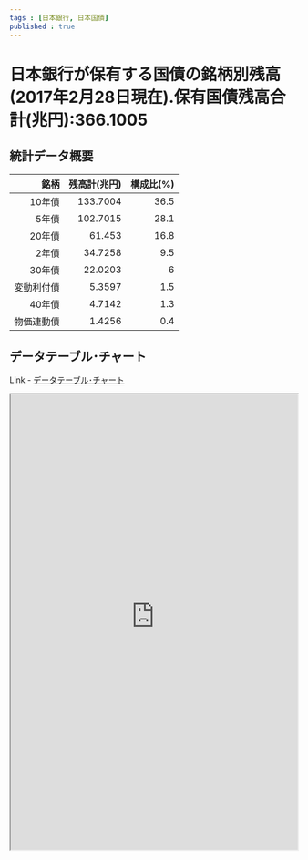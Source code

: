 ```yaml
--- 
tags : [日本銀行, 日本国債] 
published : true
---
```

# 日本銀行が保有する国債の銘柄別残高(2017年2月28日現在).保有国債残高合計(兆円):366.1005
## 統計データ概要

|       銘柄| 残高計(兆円)| 構成比(%)|
|----------:|------------:|---------:|
|     10年債|     133.7004|      36.5|
|      5年債|     102.7015|      28.1|
|     20年債|       61.453|      16.8|
|      2年債|      34.7258|       9.5|
|     30年債|      22.0203|         6|
| 変動利付債|       5.3597|       1.5|
|     40年債|       4.7142|       1.3|
| 物価連動債|       1.4256|       0.4|

	
## データテーブル･チャート
Link - [データテーブル･チャート](http://knowledgevault.saecanet.com/charts/am-consulting.co.jp-JGBheldByBOJ.html)
<iframe src="http://knowledgevault.saecanet.com/charts/am-consulting.co.jp-JGBheldByBOJ.html" width="100%" height="800px"></iframe>
